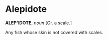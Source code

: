 # Alepidote

**ALEP'IDOTE**, _noun_ \[Gr. a scale.\]

Any fish whose skin is not covered with scales.